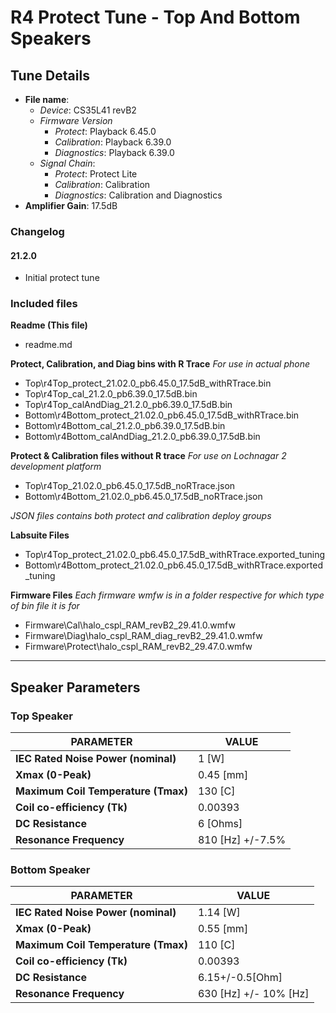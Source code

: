 # R4 Protect Tune - Top And Bottom Speakers

## Tune Details

- **File name**:
  - _Device_: CS35L41 revB2
  - _Firmware Version_
    - _Protect_: Playback 6.45.0
    - _Calibration_: Playback 6.39.0
    - _Diagnostics_: Playback 6.39.0
  - _Signal Chain_:
    - _Protect_: Protect Lite
    - _Calibration_: Calibration
    - _Diagnostics_: Calibration and Diagnostics
- **Amplifier Gain**: 17.5dB

### Changelog

#### 21.2.0

- Initial protect tune

### Included files

**Readme (This file)**

- readme.md

**Protect, Calibration, and Diag bins with R Trace**
 _For use in actual phone_

- Top\r4Top_protect_21.02.0_pb6.45.0_17.5dB_withRTrace.bin
- Top\r4Top_cal_21.2.0_pb6.39.0_17.5dB.bin
- Top\r4Top_calAndDiag_21.2.0_pb6.39.0_17.5dB.bin
- Bottom\r4Bottom_protect_21.02.0_pb6.45.0_17.5dB_withRTrace.bin
- Bottom\r4Bottom_cal_21.2.0_pb6.39.0_17.5dB.bin
- Bottom\r4Bottom_calAndDiag_21.2.0_pb6.39.0_17.5dB.bin

**Protect & Calibration files without R trace**
 _For use on Lochnagar 2 development platform_

- Top\r4Top_21.02.0_pb6.45.0_17.5dB_noRTrace.json
- Bottom\r4Bottom_21.02.0_pb6.45.0_17.5dB_noRTrace.json

_JSON files contains both protect and calibration deploy groups_

**Labsuite Files**

- Top\r4Top_protect_21.02.0_pb6.45.0_17.5dB_withRTrace.exported_tuning
- Bottom\r4Bottom_protect_21.02.0_pb6.45.0_17.5dB_withRTrace.exported_tuning

**Firmware Files**
_Each firmware wmfw is in a folder respective for which type of bin file it is for_

- Firmware\Cal\halo_cspl_RAM_revB2_29.41.0.wmfw
- Firmware\Diag\halo_cspl_RAM_diag_revB2_29.41.0.wmfw
- Firmware\Protect\halo_cspl_RAM_revB2_29.47.0.wmfw

---

## Speaker Parameters

### Top Speaker

| PARAMETER                           | VALUE            |
| ----------------------------------- | ---------------- |
| **IEC Rated Noise Power (nominal)** | 1 [W]            |
| **Xmax (0-Peak)**                   | 0.45 [mm]        |
| **Maximum Coil Temperature (Tmax)** | 130 [C]          |
| **Coil co-efficiency (Tk)**         | 0.00393          |
| **DC Resistance**                   | 6 [Ohms]         |
| **Resonance Frequency**             | 810 [Hz] +/-7.5% |

### Bottom Speaker

| PARAMETER                           | VALUE                 |
| ----------------------------------- | --------------------- |
| **IEC Rated Noise Power (nominal)** | 1.14 [W]              |
| **Xmax (0-Peak)**                   | 0.55 [mm]             |
| **Maximum Coil Temperature (Tmax)** | 110 [C]               |
| **Coil co-efficiency (Tk)**         | 0.00393               |
| **DC Resistance**                   | 6.15+/-0.5[Ohm]       |
| **Resonance Frequency**             | 630 [Hz] +/- 10% [Hz] |
